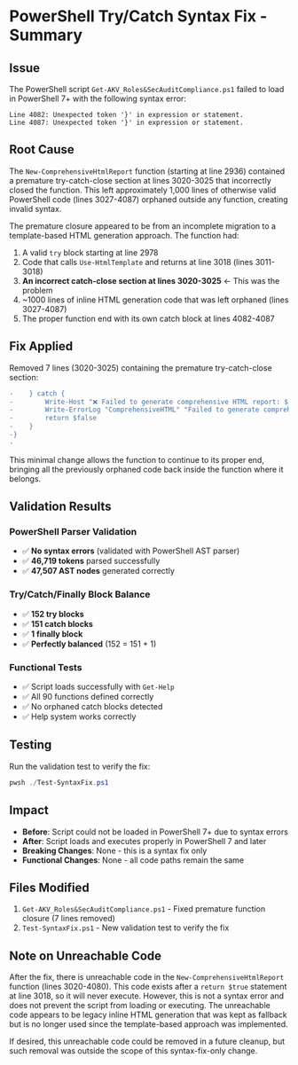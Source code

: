 # PowerShell Try/Catch Syntax Fix - Summary

## Issue
The PowerShell script `Get-AKV_Roles&SecAuditCompliance.ps1` failed to load in PowerShell 7+ with the following syntax error:
```
Line 4082: Unexpected token '}' in expression or statement.
Line 4087: Unexpected token '}' in expression or statement.
```

## Root Cause
The `New-ComprehensiveHtmlReport` function (starting at line 2936) contained a premature try-catch-close section at lines 3020-3025 that incorrectly closed the function. This left approximately 1,000 lines of otherwise valid PowerShell code (lines 3027-4087) orphaned outside any function, creating invalid syntax.

The premature closure appeared to be from an incomplete migration to a template-based HTML generation approach. The function had:
1. A valid `try` block starting at line 2978
2. Code that calls `Use-HtmlTemplate` and returns at line 3018 (lines 3011-3018)
3. **An incorrect catch-close section at lines 3020-3025** ← This was the problem
4. ~1000 lines of inline HTML generation code that was left orphaned (lines 3027-4087)
5. The proper function end with its own catch block at lines 4082-4087

## Fix Applied
Removed 7 lines (3020-3025) containing the premature try-catch-close section:
```diff
-    } catch {
-        Write-Host "❌ Failed to generate comprehensive HTML report: $_" -ForegroundColor Red
-        Write-ErrorLog "ComprehensiveHTML" "Failed to generate comprehensive HTML report: $($_.Exception.Message)"
-        return $false
-    }
-}
-        
```

This minimal change allows the function to continue to its proper end, bringing all the previously orphaned code back inside the function where it belongs.

## Validation Results

### PowerShell Parser Validation
- ✅ **No syntax errors** (validated with PowerShell AST parser)
- ✅ **46,719 tokens** parsed successfully
- ✅ **47,507 AST nodes** generated correctly

### Try/Catch/Finally Block Balance
- ✅ **152 try blocks**
- ✅ **151 catch blocks**
- ✅ **1 finally block**
- ✅ **Perfectly balanced** (152 = 151 + 1)

### Functional Tests
- ✅ Script loads successfully with `Get-Help`
- ✅ All 90 functions defined correctly
- ✅ No orphaned catch blocks detected
- ✅ Help system works correctly

## Testing
Run the validation test to verify the fix:
```powershell
pwsh ./Test-SyntaxFix.ps1
```

## Impact
- **Before**: Script could not be loaded in PowerShell 7+ due to syntax errors
- **After**: Script loads and executes properly in PowerShell 7 and later
- **Breaking Changes**: None - this is a syntax fix only
- **Functional Changes**: None - all code paths remain the same

## Files Modified
1. `Get-AKV_Roles&SecAuditCompliance.ps1` - Fixed premature function closure (7 lines removed)
2. `Test-SyntaxFix.ps1` - New validation test to verify the fix

## Note on Unreachable Code
After the fix, there is unreachable code in the `New-ComprehensiveHtmlReport` function (lines 3020-4080). This code exists after a `return $true` statement at line 3018, so it will never execute. However, this is not a syntax error and does not prevent the script from loading or executing. The unreachable code appears to be legacy inline HTML generation that was kept as fallback but is no longer used since the template-based approach was implemented.

If desired, this unreachable code could be removed in a future cleanup, but such removal was outside the scope of this syntax-fix-only change.
